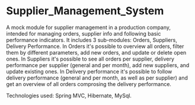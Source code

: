# Supplier_Management_System

A mock module for supplier management in a production company, intended for managing orders, supplier info and following basic performance indicators. 
It includes 3 sub-modules: Orders, Suppliers, Delivery Performance.
In Orders it's possible to overview all orders, filter them by different parameters, add new orders, and update or delete open ones. 
In Suppliers it's possible to see all orders per supplier, delivery performance per supplier (general and per month), add new suppliers, and update existing ones. 
In Delivery performance it's possible to follow delivery performance (general and per month, as well as per supplier) and get an overview of all orders comprosing the delivery performance.

Technologies used: Spring MVC, Hibernate, MySql.
